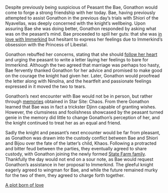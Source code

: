 <!-- title: A Friend in Need is a Friend Indeed -->

Despite previously being suspicious of Peasant the Bae, Gonathon would come to forge a strong friendship with her today. Bae, having previously attempted to assist Gonathon in the previous day’s trials with Shiori of the Nyavellas, was deeply concerned with the knight’s wellbeing. Upon assuring Bae she was doing better, Gonathon responded by asking what was on the peasant’s mind. Bae proceeded to spill her guts: that she was [in love with Immerkind](https://www.youtube.com/watch?v=alQr5XqoUPs&t=1994s) but hesitant to express her feelings due to Immerkind’s obsession with the Princess of Libestal. 

Gonathon rebuffed her concerns, stating that she should [follow her heart](https://www.youtube.com/watch?v=alQr5XqoUPs&t=2158s) and urging the peasant to write a letter laying her feelings to bare for Immerkind. Although the two agreed that marriage was perhaps too hasty, Bae fervently thanked Gonathon for her advice and promised to make good on the courage the knight had given her. Later, Gonathon would proofread the letter along with NinoIna, and the heartfelt and passionate feelings expressed in it moved the two to tears. 

Gonathon’s next encounter with Bae would not be in person, but rather through [memories](https://www.youtube.com/watch?v=alQr5XqoUPs&t=6486s) obtained in Star Site: Chaos. From there Gonathon learned that Bae was in fact a trickster Djinn capable of granting wishes. However, the clumsiness and foolishness showcased by the peasant turned genie in the memory did little to change Gonathon’s perception of her, and the knight continued to treat her as an equal and friend. 

Sadly the knight and peasant’s next encounter would be far from pleasant, as Gonathon was drawn into the custody conflict between Bae and Shiori and Bijou over the fate of the latter’s child, Khaos. Following a protracted and bitter feud between the parties, they eventually agreed to share custody, with Gonathon joining the newly formed [State Farm family](https://www.youtube.com/watch?v=alQr5XqoUPs&t=14038s). Thankfully the day would not end on a sour note, as Bae would request Gonathon’s assistance in her proposal to Immerkind. The gleeful knight eagerly agreed to wingman for Bae, and while the future remained murky for the two of them, they agreed to charge forth together. 

[A plot born of love](#embed:https://youtu.be/alQr5XqoUPs?t=6488)
